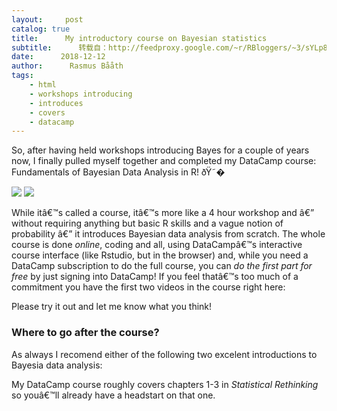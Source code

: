 ```yaml
---
layout:     post
catalog: true
title:      My introductory course on Bayesian statistics
subtitle:      转载自：http://feedproxy.google.com/~r/RBloggers/~3/sYLp8msEzbM/
date:      2018-12-12
author:      Rasmus Bååth
tags:
    - html
    - workshops introducing
    - introduces
    - covers
    - datacamp
---
```






<!DOCTYPE html PUBLIC "-//W3C//DTD HTML 4.0 Transitional//EN" "http://www.w3.org/TR/REC-html40/loose.dtd">


So, after having held workshops introducing Bayes for a couple of years now, I finally pulled myself together and completed my DataCamp course: Fundamentals of Bayesian Data Analysis in R! ðŸ˜�

![](https://i2.wp.com/www.sumsar.net/images/posts/2018-12-12-my-introductory-course-on-bayesian-statistics/bayes-course-shield-small.png?w=456)
![](https://i2.wp.com/www.sumsar.net/images/posts/2018-12-12-my-introductory-course-on-bayesian-statistics/bayes-course-shield-small.png?w=456)




While itâ€™s called a course, itâ€™s more like a 4 hour workshop and â€” without requiring anything but basic R skills and a vague notion of probability â€” it introduces Bayesian data analysis from scratch. The whole course is done *online*, coding and all, using DataCampâ€™s interactive course interface (like Rstudio, but in the browser) and, while you need a DataCamp subscription to do the full course, you can *do the first part for free* by just signing into DataCamp! If you feel thatâ€™s too much of a commitment you have the first two videos in the course right here: 



Please try it out and let me know what you think! 

### Where to go after the course?

As always I recomend either of the following two excelent introductions to Bayesia data analysis:

My DataCamp course roughly covers chapters 1-3 in *Statistical Rethinking* so youâ€™ll already have a headstart on that one.
